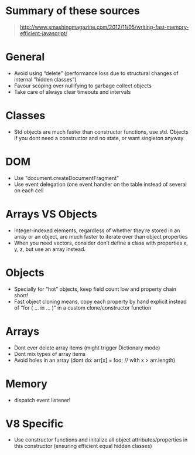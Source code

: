 # Summary of these sources
> http://www.smashingmagazine.com/2012/11/05/writing-fast-memory-efficient-javascript/

#  General
- Avoid using “delete” (performance loss due to structural changes of internal "hidden classes")
- Favour scoping over nullifying to garbage collect objects
- Take care of always clear timeouts and intervals

# Classes
- Std objects are much faster than constructor functions, use std. Objects if you dont need a constructor and no state, or want singleton anyway

# DOM
- Use "document.createDocumentFragment"
- Use event delegation (one event handler on the table instead of several on each cell

# Arrays VS Objects
- Integer-indexed elements, regardless of whether they’re stored in an array or an object, are much faster to iterate over than object properties
- When you need vectors, consider don’t define a class with properties x, y, z, but use an array instead.

# Objects
- Specially for “hot” objects, keep field count low and property chain short!
- Fast object cloning means, copy each property by hand explicit instead of “for ( … in … )” in a custom clone/constructor function

# Arrays
- Dont ever delete array items (might trigger Dictionary mode)
- Dont mix types of array items
- Avoid holes in an array (dont do: arr[x] = foo; // with x > arr.length)

# Memory
- dispatch event listener!

# V8 Specific
- Use constructor functions and initalize all object attributes/properties in this constructor (ensuring efficient equal hidden classes)
